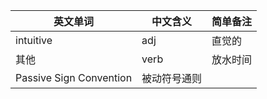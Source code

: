 
英文单词 | 中文含义 | 简单备注
-----|-----|------
intuitive  |  adj  |  直觉的
其他  |  verb  |  放水时间
Passive Sign Convention  |  被动符号通则  |  